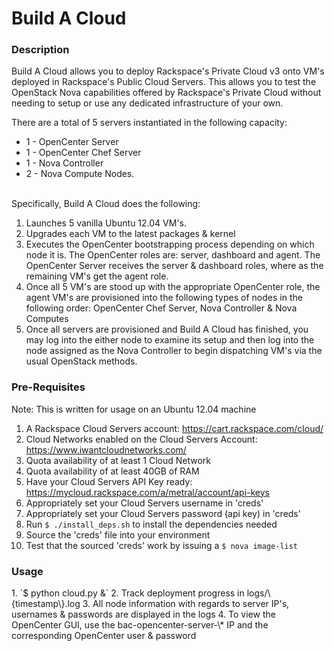 <!---------------------------------------------------------------------------->

# Build A Cloud

<!---------------------------------------------------------------------------->

<h3>Description</h3>
Build A Cloud allows you to deploy Rackspace's Private Cloud v3 onto VM's
deployed in Rackspace's Public Cloud Servers. This allows you to test the
OpenStack Nova capabilities offered by Rackspace's Private Cloud without
needing to setup or use any dedicated infrastructure of your own.

There are a total of 5 servers instantiated in the following capacity:

*   1 - OpenCenter Server
*   1 - OpenCenter Chef Server
*   1 - Nova Controller
*   2 - Nova Compute Nodes.

</br>
Specifically, Build A Cloud does the following:

1. Launches 5 vanilla Ubuntu 12.04 VM's.
2. Upgrades each VM to the latest packages & kernel
3. Executes the OpenCenter bootstrapping process depending on which node it is.
   The OpenCenter roles are: server, dashboard and agent.
   The OpenCenter Server receives the server & dashboard roles, where as the 
   remaining VM's get the agent role.
4. Once all 5 VM's are stood up with the appropriate OpenCenter role, the
   agent VM's are provisioned into the following types of nodes in the
   following order: OpenCenter Chef Server, Nova Controller & Nova Computes
5. Once all servers are provisioned and Build A Cloud has finished, 
   you may log into the either node to
   examine its setup and then log into the node assigned as the Nova
   Controller to begin dispatching VM's via the usual OpenStack methods.

<!---------------------------------------------------------------------------->
<h3>Pre-Requisites</h3>
Note: This is written for usage on an Ubuntu 12.04 machine

1. A Rackspace Cloud Servers account: https://cart.rackspace.com/cloud/
2. Cloud Networks enabled on the Cloud Servers Account: https://www.iwantcloudnetworks.com/
3. Quota availability of at least 1 Cloud Network
4. Quota availability of at least 40GB of RAM
5. Have your Cloud Servers API Key ready: https://mycloud.rackspace.com/a/metral/account/api-keys
6. Appropriately set your Cloud Servers username in 'creds'
7. Appropriately set your Cloud Servers password (api key) in 'creds'
8. Run `$ ./install_deps.sh` to install the dependencies needed
8. Source the 'creds' file into your environment
9. Test that the sourced 'creds' work by issuing a `$ nova image-list`

<!---------------------------------------------------------------------------->

<h3>Usage</h3>
1. `$ python cloud.py &`
2. Track deployment progress in logs/\{timestamp\}.log
3. All node information with regards to server IP's, usernames & passwords are
displayed in the logs
4. To view the OpenCenter GUI, use the bac-opencenter-server-\* IP and the
corresponding OpenCenter user & password
